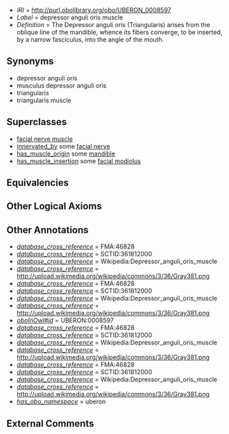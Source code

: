  * *IRI* = http://purl.obolibrary.org/obo/UBERON_0008597
 * *Label* = depressor anguli oris muscle
 * *Definition* = The Depressor anguli oris (Triangularis) arises from the oblique line of the mandible, whence its fibers converge, to be inserted, by a narrow fasciculus, into the angle of the mouth.

## Synonyms

 * depressor anguli oris
 * musculus depressor anguli oris
 * triangularis
 * triangularis muscle

## Superclasses

 * [facial nerve muscle](../../UBERON/77/UBERON_0001577.md)
 * [innervated_by](../../RO/05/RO_0002005.md) some [facial nerve](../../UBERON/47/UBERON_0001647.md)
 * [has_muscle_origin](../../RO/72/RO_0002372.md) some [mandible](../../UBERON/84/UBERON_0001684.md)
 * [has_muscle_insertion](../../RO/73/RO_0002373.md) some [facial modiolus](../../UBERON/86/UBERON_0011386.md)

## Equivalencies


## Other Logical Axioms


## Other Annotations

 * *[database_cross_reference](../../ef/oboInOwl#hasDbXref.md)* = FMA:46828
 * *[database_cross_reference](../../ef/oboInOwl#hasDbXref.md)* = SCTID:361812000
 * *[database_cross_reference](../../ef/oboInOwl#hasDbXref.md)* = Wikipedia:Depressor_anguli_oris_muscle
 * *[database_cross_reference](../../ef/oboInOwl#hasDbXref.md)* = http://upload.wikimedia.org/wikipedia/commons/3/36/Gray381.png
 * *[database_cross_reference](../../ef/oboInOwl#hasDbXref.md)* = FMA:46828
 * *[database_cross_reference](../../ef/oboInOwl#hasDbXref.md)* = SCTID:361812000
 * *[database_cross_reference](../../ef/oboInOwl#hasDbXref.md)* = Wikipedia:Depressor_anguli_oris_muscle
 * *[database_cross_reference](../../ef/oboInOwl#hasDbXref.md)* = http://upload.wikimedia.org/wikipedia/commons/3/36/Gray381.png
 * *[oboInOwl#id](../../id/oboInOwl#id.md)* = UBERON:0008597
 * *[database_cross_reference](../../ef/oboInOwl#hasDbXref.md)* = FMA:46828
 * *[database_cross_reference](../../ef/oboInOwl#hasDbXref.md)* = SCTID:361812000
 * *[database_cross_reference](../../ef/oboInOwl#hasDbXref.md)* = Wikipedia:Depressor_anguli_oris_muscle
 * *[database_cross_reference](../../ef/oboInOwl#hasDbXref.md)* = http://upload.wikimedia.org/wikipedia/commons/3/36/Gray381.png
 * *[database_cross_reference](../../ef/oboInOwl#hasDbXref.md)* = FMA:46828
 * *[database_cross_reference](../../ef/oboInOwl#hasDbXref.md)* = SCTID:361812000
 * *[database_cross_reference](../../ef/oboInOwl#hasDbXref.md)* = Wikipedia:Depressor_anguli_oris_muscle
 * *[database_cross_reference](../../ef/oboInOwl#hasDbXref.md)* = http://upload.wikimedia.org/wikipedia/commons/3/36/Gray381.png
 * *[has_obo_namespace](../../ce/oboInOwl#hasOBONamespace.md)* = uberon

## External Comments

